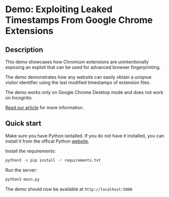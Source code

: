 # Demo: Exploiting Leaked Timestamps From Google Chrome Extensions

## Description
This demo showcases how Chromium extensions are unintentionally exposing an exploit that can be used for advanced browser fingerprinting.

The demo demonstrates how any website can easily obtain a uniqnue visitor identifier using the last modified timestamps of extension files.

The demo works only on Google Chrome Desktop mode and does not work on Incognito.

[Read our article](https://insert_here_later) for more information.

## Quick start
Make sure you have Python isntalled. If you do not have it installed, you can install it from the offical Python [website](https://www.python.org/downloads/).

Install the requirements:
```bash
python3 -m pip install -r requirements.txt
```

Run the server:
```bash
python3 main.py
```

The demo should now be available at `http://localhost:5000`